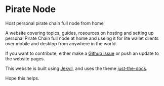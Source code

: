 # Pirate Node

Host personal pirate chain full node from home

A website covering topics, guides, rosources on hosting and setting up personal Pirate Chain full node at home and useing it for lite wallet clients over mobile and desktop from anywhere in the world.

If you want to contribute, either make a [Github issue](https://github.com/Meshbits/piratenode/issues) or push an update to the website pages.

This website is built using [Jekyll](https://jekyllrb.com/), and uses the theme [just-the-docs](https://github.dev/just-the-docs/just-the-docs).

Hope this helps.
